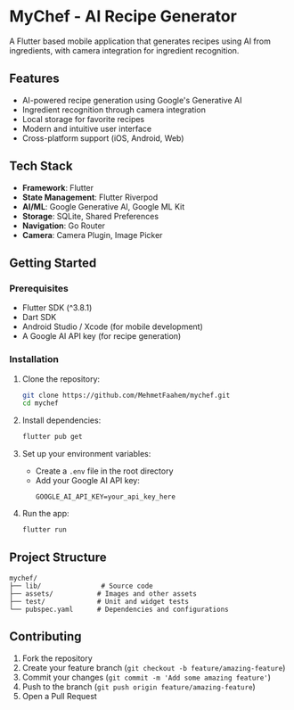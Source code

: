 # MyChef - AI Recipe Generator

A Flutter based mobile application that generates recipes using AI from ingredients, with camera integration for ingredient recognition.

## Features

- AI-powered recipe generation using Google's Generative AI
- Ingredient recognition through camera integration
- Local storage for favorite recipes
- Modern and intuitive user interface
- Cross-platform support (iOS, Android, Web)

## Tech Stack

- **Framework**: Flutter
- **State Management**: Flutter Riverpod
- **AI/ML**: Google Generative AI, Google ML Kit
- **Storage**: SQLite, Shared Preferences
- **Navigation**: Go Router
- **Camera**: Camera Plugin, Image Picker

## Getting Started

### Prerequisites

- Flutter SDK (^3.8.1)
- Dart SDK
- Android Studio / Xcode (for mobile development)
- A Google AI API key (for recipe generation)

### Installation

1. Clone the repository:

   ```bash
   git clone https://github.com/MehmetFaahem/mychef.git
   cd mychef
   ```

2. Install dependencies:

   ```bash
   flutter pub get
   ```

3. Set up your environment variables:

   - Create a `.env` file in the root directory
   - Add your Google AI API key:
     ```
     GOOGLE_AI_API_KEY=your_api_key_here
     ```

4. Run the app:
   ```bash
   flutter run
   ```

## Project Structure

```
mychef/
├── lib/               # Source code
├── assets/           # Images and other assets
├── test/             # Unit and widget tests
└── pubspec.yaml      # Dependencies and configurations
```

## Contributing

1. Fork the repository
2. Create your feature branch (`git checkout -b feature/amazing-feature`)
3. Commit your changes (`git commit -m 'Add some amazing feature'`)
4. Push to the branch (`git push origin feature/amazing-feature`)
5. Open a Pull Request
